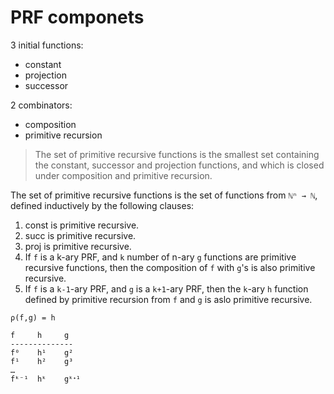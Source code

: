 # PRF componets

3 initial functions:
- constant
- projection
- successor

2 combinators:
- composition
- primitive recursion

>The set of primitive recursive functions is the smallest set containing the constant, successor and projection functions, and which is closed under composition and primitive recursion.

The set of primitive recursive functions is the set of functions from `ℕⁿ → ℕ`, defined inductively by the following clauses:
1. const is primitive recursive.
2. succ is primitive recursive.
3. proj is primitive recursive.
4. If `f` is a k-ary PRF, and `k` number of n-ary `g` functions are primitive recursive functions, then the composition of `f` with `g`'s is also primitive recursive.
5. If `f` is a `k-1`-ary PRF, and `g` is a `k+1`-ary PRF, then the `k`-ary `h` function defined by primitive recursion from `f` and `g` is aslo primitive recursive.


```
ρ(f,g) = h

f     h     g
--------------
f⁰    h¹    g²
f¹    h²    g³
…
fᵏ⁻¹  hᵏ    gᵏᐩ¹
```
